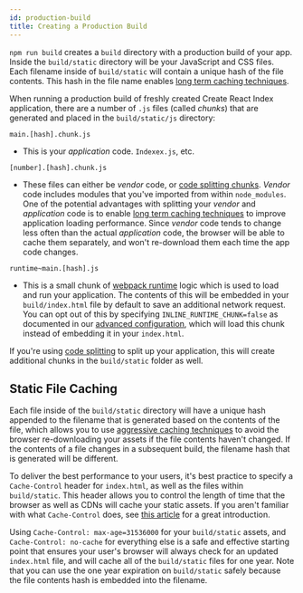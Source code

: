 ```yaml
---
id: production-build
title: Creating a Production Build
---
```


`npm run build` creates a `build` directory with a production build of your app. Inside the `build/static` directory will be your JavaScript and CSS files. Each filename inside of `build/static` will contain a unique hash of the file contents. This hash in the file name enables [long term caching techniques](#static-file-caching).

When running a production build of freshly created Create React Index application, there are a number of `.js` files (called _chunks_) that are generated and placed in the `build/static/js` directory:

`main.[hash].chunk.js`

- This is your _application_ code. `Indexex.js`, etc.

`[number].[hash].chunk.js`

- These files can either be _vendor_ code, or [code splitting chunks](code-splitting.md). _Vendor_ code includes modules that you've imported from within `node_modules`. One of the potential advantages with splitting your _vendor_ and _application_ code is to enable [long term caching techniques](#static-file-caching) to improve application loading performance. Since _vendor_ code tends to change less often than the actual _application_ code, the browser will be able to cache them separately, and won't re-download them each time the app code changes.

`runtime~main.[hash].js`

- This is a small chunk of [webpack runtime](https://webpack.js.org/configuration/optimization/#optimization-runtimechunk) logic which is used to load and run your application. The contents of this will be embedded in your `build/index.html` file by default to save an additional network request. You can opt out of this by specifying `INLINE_RUNTIME_CHUNK=false` as documented in our [advanced configuration](advanced-configuration.md), which will load this chunk instead of embedding it in your `index.html`.

If you're using [code splitting](code-splitting.md) to split up your application, this will create additional chunks in the `build/static` folder as well.

## Static File Caching

Each file inside of the `build/static` directory will have a unique hash appended to the filename that is generated based on the contents of the file, which allows you to use [aggressive caching techniques](https://developers.google.com/web/fundamentals/performance/optimizing-content-efficiency/http-caching#invalidating_and_updating_cached_responses) to avoid the browser re-downloading your assets if the file contents haven't changed. If the contents of a file changes in a subsequent build, the filename hash that is generated will be different.

To deliver the best performance to your users, it's best practice to specify a `Cache-Control` header for `index.html`, as well as the files within `build/static`. This header allows you to control the length of time that the browser as well as CDNs will cache your static assets. If you aren't familiar with what `Cache-Control` does, see [this article](https://jakearchibald.com/2016/caching-best-practices/) for a great introduction.

Using `Cache-Control: max-age=31536000` for your `build/static` assets, and `Cache-Control: no-cache` for everything else is a safe and effective starting point that ensures your user's browser will always check for an updated `index.html` file, and will cache all of the `build/static` files for one year. Note that you can use the one year expiration on `build/static` safely because the file contents hash is embedded into the filename.
